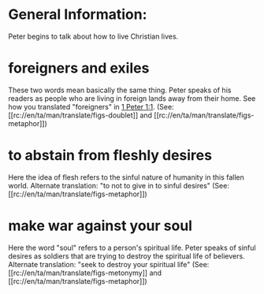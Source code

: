 # General Information:

Peter begins to talk about how to live Christian lives.

# foreigners and exiles

These two words mean basically the same thing. Peter speaks of his readers as people who are living in foreign lands away from their home. See how you translated "foreigners" in [1 Peter 1:1](../01/01.md). (See: [[rc://en/ta/man/translate/figs-doublet]] and [[rc://en/ta/man/translate/figs-metaphor]])

# to abstain from fleshly desires

Here the idea of flesh refers to the sinful nature of humanity in this fallen world. Alternate translation: "to not to give in to sinful desires" (See: [[rc://en/ta/man/translate/figs-metaphor]])

# make war against your soul

Here the word "soul" refers to a person's spiritual life. Peter speaks of sinful desires as soldiers that are trying to destroy the spiritual life of believers. Alternate translation: "seek to destroy your spiritual life" (See: [[rc://en/ta/man/translate/figs-metonymy]] and [[rc://en/ta/man/translate/figs-metaphor]])

